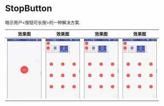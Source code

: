 # StopButton
暗示用户<按钮可长按>的一种解决方案.

|效果图|效果图|效果图|效果图|
|:---:|:---:|:---:|:---:|
| ![效果图](./README/demo.gif) |![效果图](./README/demo1.gif)|![效果图](./README/demo2.gif)|![效果图](./README/demo3.gif)|
